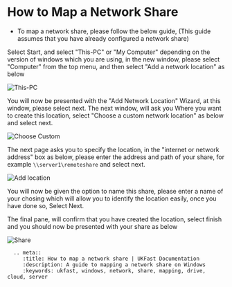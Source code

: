 # How to Map a Network Share


* To map a network share, please follow the below guide, (This guide assumes that you have already configured a network share)

Select Start, and select "This-PC" or "My Computer" depending on the version of windows which you are using, in the new window, please select "Computer" from the top menu, and then select "Add a network location" as below

![This-PC](files/networkshare/thispccomputer.PNG)

You will now be presented with the "Add Network Location" Wizard, at this window, please select next.
The next window, will ask you Where you want to create this location, select "Choose a custom network location" as below and select next.

![Choose Custom](files/networkshare/choosecustom.PNG)

The next page asks you to specify the location, in the "internet or network address" box as below, please enter the address and path of your share, for example 
`\\server1\remoteshare` and select next.

![Add location](files/networkshare/specifylocation.PNG)

You will now be given the option to name this share, please enter a name of your chosing which will allow you to identify the location easily, once you have done so, Select Next.

The final pane, will confirm that you have created the location, select finish and you should now be presented with your share as below

![Share](files/networkshare/shareadded.PNG)

```eval_rst
  .. meta::
     :title: How to map a network share | UKFast Documentation
     :description: A guide to mapping a network share on Windows 
     :keywords: ukfast, windows, network, share, mapping, drive, cloud, server
